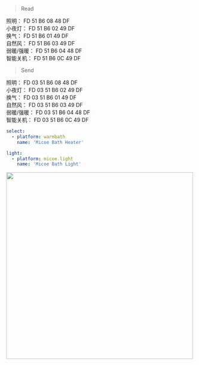
>Read  
>
照明：          FD 51 B6 08 48 DF   
小夜灯：        FD 51 B6 02 49 DF   
换气：          FD 51 B6 01 49 DF   
自然风：        FD 51 B6 03 49 DF   
弱暖/强暖：     FD 51 B6 04 48 DF   
智能关机：      FD 51 B6 0C 49 DF    

>Send  
>
照明：          FD 03 51 B6 08 48 DF   
小夜灯：        FD 03 51 B6 02 49 DF   
换气：          FD 03 51 B6 01 49 DF   
自然风：        FD 03 51 B6 03 49 DF  
弱暖/强暖：      FD 03 51 B6 04 48 DF   
智能关机：       FD 03 51 B6 0C 49 DF    


```yml
select:
  - platform: warmbath
    name: 'Micoe Bath Heater'

light:
  - platform: micoe.light
    name: 'Micoe Bath Light'
```

<img src="https://user-images.githubusercontent.com/9806325/155892368-0cd0ff88-f1f3-4e58-b9ad-3b31cbd03072.jpeg" width="500">
